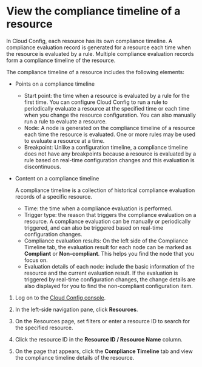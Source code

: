 # View the compliance timeline of a resource

In Cloud Config, each resource has its own compliance timeline. A compliance evaluation record is generated for a resource each time when the resource is evaluated by a rule. Multiple compliance evaluation records form a compliance timeline of the resource.

The compliance timeline of a resource includes the following elements:

-   Points on a compliance timeline
    -   Start point: the time when a resource is evaluated by a rule for the first time. You can configure Cloud Config to run a rule to periodically evaluate a resource at the specified time or each time when you change the resource configuration. You can also manually run a rule to evaluate a resource.
    -   Node: A node is generated on the compliance timeline of a resource each time the resource is evaluated. One or more rules may be used to evaluate a resource at a time.
    -   Breakpoint: Unlike a configuration timeline, a compliance timeline does not have any breakpoints because a resource is evaluated by a rule based on real-time configuration changes and this evaluation is discontinuous.
-   Content on a compliance timeline

    A compliance timeline is a collection of historical compliance evaluation records of a specific resource.

    -   Time: the time when a compliance evaluation is performed.
    -   Trigger type: the reason that triggers the compliance evaluation on a resource. A compliance evaluation can be manually or periodically triggered, and can also be triggered based on real-time configuration changes.
    -   Compliance evaluation results: On the left side of the Compliance Timeline tab, the evaluation result for each node can be marked as **Compliant** or **Non-compliant**. This helps you find the node that you focus on.
    -   Evaluation details of each node: include the basic information of the resource and the current evaluation result. If the evaluation is triggered by real-time configuration changes, the change details are also displayed for you to find the non-compliant configuration item.

1.  Log on to the [Cloud Config console](https://config.console.aliyun.com).

2.  In the left-side navigation pane, click **Resources**.

3.  On the Resources page, set filters or enter a resource ID to search for the specified resource.

4.  Click the resource ID in the **Resource ID / Resource Name** column.

5.  On the page that appears, click the **Compliance Timeline** tab and view the compliance timeline details of the resource.


